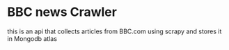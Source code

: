 # BBC news Crawler
this is an api that collects  articles from BBC.com using scrapy and stores it in Mongodb atlas
